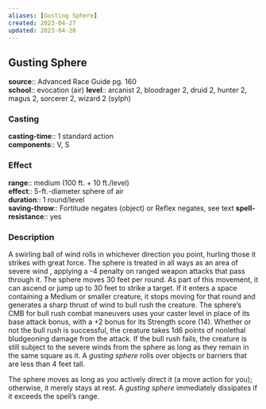 ```yaml
---
aliases: [Gusting Sphere]
created: 2023-04-27
updated: 2023-04-28
---
```


## Gusting Sphere

**source**:: Advanced Race Guide pg. 160  
**school**:: evocation (air)
**level**:: arcanist 2, bloodrager 2, druid 2, hunter 2, magus 2, sorcerer 2, wizard 2 (sylph)

### Casting

**casting-time**:: 1 standard action  
**components**:: V, S

### Effect

**range**:: medium (100 ft. + 10 ft./level)  
**effect**:: 5-ft.-diameter sphere of air  
**duration**:: 1 round/level  
**saving-throw**:: Fortitude negates (object) or Reflex negates, see text
**spell-resistance**:: yes

### Description

A swirling ball of wind rolls in whichever direction you point, hurling those it strikes with great force. The sphere is treated in all ways as an area of severe wind , applying a -4 penalty on ranged weapon attacks that pass through it. The sphere moves 30 feet per round. As part of this movement, it can ascend or jump up to 30 feet to strike a target. If it enters a space containing a Medium or smaller creature, it stops moving for that round and generates a sharp thrust of wind to bull rush the creature. The sphere’s CMB for bull rush combat maneuvers uses your caster level in place of its base attack bonus, with a +2 bonus for its Strength score (14). Whether or not the bull rush is successful, the creature takes 1d6 points of nonlethal bludgeoning damage from the attack. If the bull rush fails, the creature is still subject to the severe winds from the sphere as long as they remain in the same square as it. A *gusting sphere* rolls over objects or barriers that are less than 4 feet tall.  
  
The sphere moves as long as you actively direct it (a move action for you); otherwise, it merely stays at rest. A *gusting sphere* immediately dissipates if it exceeds the spell’s range.

